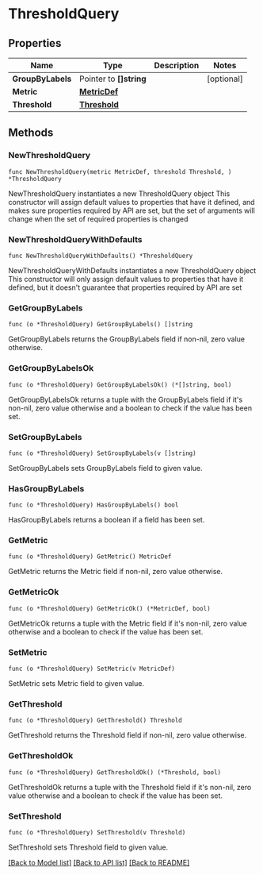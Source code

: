 # ThresholdQuery

## Properties

Name | Type | Description | Notes
------------ | ------------- | ------------- | -------------
**GroupByLabels** | Pointer to **[]string** |  | [optional] 
**Metric** | [**MetricDef**](MetricDef.md) |  | 
**Threshold** | [**Threshold**](Threshold.md) |  | 

## Methods

### NewThresholdQuery

`func NewThresholdQuery(metric MetricDef, threshold Threshold, ) *ThresholdQuery`

NewThresholdQuery instantiates a new ThresholdQuery object
This constructor will assign default values to properties that have it defined,
and makes sure properties required by API are set, but the set of arguments
will change when the set of required properties is changed

### NewThresholdQueryWithDefaults

`func NewThresholdQueryWithDefaults() *ThresholdQuery`

NewThresholdQueryWithDefaults instantiates a new ThresholdQuery object
This constructor will only assign default values to properties that have it defined,
but it doesn't guarantee that properties required by API are set

### GetGroupByLabels

`func (o *ThresholdQuery) GetGroupByLabels() []string`

GetGroupByLabels returns the GroupByLabels field if non-nil, zero value otherwise.

### GetGroupByLabelsOk

`func (o *ThresholdQuery) GetGroupByLabelsOk() (*[]string, bool)`

GetGroupByLabelsOk returns a tuple with the GroupByLabels field if it's non-nil, zero value otherwise
and a boolean to check if the value has been set.

### SetGroupByLabels

`func (o *ThresholdQuery) SetGroupByLabels(v []string)`

SetGroupByLabels sets GroupByLabels field to given value.

### HasGroupByLabels

`func (o *ThresholdQuery) HasGroupByLabels() bool`

HasGroupByLabels returns a boolean if a field has been set.

### GetMetric

`func (o *ThresholdQuery) GetMetric() MetricDef`

GetMetric returns the Metric field if non-nil, zero value otherwise.

### GetMetricOk

`func (o *ThresholdQuery) GetMetricOk() (*MetricDef, bool)`

GetMetricOk returns a tuple with the Metric field if it's non-nil, zero value otherwise
and a boolean to check if the value has been set.

### SetMetric

`func (o *ThresholdQuery) SetMetric(v MetricDef)`

SetMetric sets Metric field to given value.


### GetThreshold

`func (o *ThresholdQuery) GetThreshold() Threshold`

GetThreshold returns the Threshold field if non-nil, zero value otherwise.

### GetThresholdOk

`func (o *ThresholdQuery) GetThresholdOk() (*Threshold, bool)`

GetThresholdOk returns a tuple with the Threshold field if it's non-nil, zero value otherwise
and a boolean to check if the value has been set.

### SetThreshold

`func (o *ThresholdQuery) SetThreshold(v Threshold)`

SetThreshold sets Threshold field to given value.



[[Back to Model list]](../README.md#documentation-for-models) [[Back to API list]](../README.md#documentation-for-api-endpoints) [[Back to README]](../README.md)


